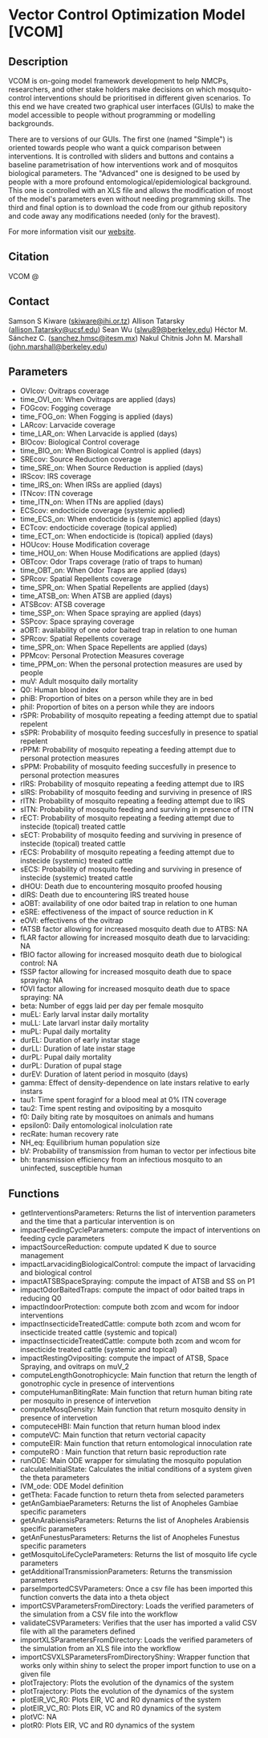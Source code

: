 # Vector Control Optimization Model [VCOM]

## Description	
VCOM is on-going model framework development to help NMCPs, researchers, and other stake holders make decisions on which mosquito-control interventions should be prioritised in different given scenarios. To this end we have created two graphical user interfaces (GUIs) to make the model accessible to people without programming or modelling backgrounds.

There are to versions of our GUIs. The first one (named "Simple") is oriented towards people who want a quick comparison between interventions. It is controlled with sliders and buttons and contains a baseline parametrisation of how interventions work and of mosquitos biological parameters. The "Advanced" one is designed to be used by people with a more profound entomological/epidemiological background. This one is controlled with an XLS file and allows the modification of most of the model's parameters even without needing programming skills. The third and final option is to download the code from our github repository and code away any modifications needed (only for the bravest).

For more information visit our <a href="https://github.com/skiware/VCOM/">website</a>.

## Citation
VCOM @ 

## Contact
Samson S Kiware (skiware@ihi.or.tz)
Allison Tatarsky (allison.Tatarsky@ucsf.edu)
Sean Wu (slwu89@berkeley.edu)
Héctor M. Sánchez C. (sanchez.hmsc@itesm.mx)
Nakul Chitnis
John M. Marshall (john.marshall@berkeley.edu)

## Parameters	
* OVIcov: Ovitraps coverage
* time_OVI_on: When Ovitraps are applied (days)
* FOGcov: Fogging coverage
* time_FOG_on: When Fogging is applied (days)
* LARcov: Larvacide coverage
* time_LAR_on: When Larvacide is applied (days)
* BIOcov: Biological Control coverage
* time_BIO_on: When Biological Control is applied (days)
* SREcov: Source Reduction coverage
* time_SRE_on: When Source Reduction is applied (days)
* IRScov: IRS coverage
* time_IRS_on: When IRSs are applied (days)
* ITNcov: ITN coverage
* time_ITN_on: When ITNs are applied (days)
* ECScov: endocticide coverage (systemic applied)
* time_ECS_on: When endocticide is (systemic) applied (days)
* ECTcov: endocticide coverage (topical applied)
* time_ECT_on: When endocticide is (topical) applied (days)
* HOUcov: House Modification coverage
* time_HOU_on: When House Modifications are applied (days)
* OBTcov: Odor Traps coverage (ratio of traps to human)
* time_OBT_on: When Odor Traps are applied (days)
* SPRcov: Spatial Repellents coverage
* time_SPR_on: When Spatial Repellents are applied (days)
* time_ATSB_on: When ATSB are applied (days)
* ATSBcov: ATSB coverage
* time_SSP_on: When Space spraying are applied (days)
* SSPcov: Space spraying coverage
* aOBT: availability of one odor baited trap in relation to one human
* SPRcov: Spatial Repellents coverage
* time_SPR_on: When Space Repellents are applied (days)
* PPMcov: Personal Protection Measures coverage
* time_PPM_on: When the personal protection measures are used by people
* muV: Adult mosquito daily mortality
* Q0: Human blood index
* phiB: Proportion of bites on a person while they are in bed
* phiI: Proportion of bites on a person while they are indoors
* rSPR: Probability of mosquito repeating a feeding attempt due to spatial repelent
* sSPR: Probability of mosquito feeding succesfully in presence to spatial repelent
* rPPM: Probability of mosquito repeating a feeding attempt due to personal protection measures
* sPPM: Probability of mosquito feeding succesfully in presence to personal protection measures
* rIRS: Probability of mosquito repeating a feeding attempt due to IRS
* sIRS: Probability of mosquito feeding and surviving in presence of IRS
* rITN: Probability of mosquito repeating a feeding attempt due to IRS
* sITN: Probability of mosquito feeding and surviving in presence of ITN
* rECT: Probability of mosquito repeating a feeding attempt due to instecide (topical) treated cattle
* sECT: Probability of mosquito feeding and surviving in presence of instecide (topical) treated cattle
* rECS: Probability of mosquito repeating a feeding attempt due to instecide (systemic) treated cattle
* sECS: Probability of mosquito feeding and surviving in presence of instecide (systemic) treated cattle
* dHOU: Death due to encountering mosquito proofed housing
* dIRS: Death due to encountering IRS treated house
* aOBT: availability of one odor baited trap in relation to one human
* eSRE: effectiveness of the impact of source reduction in K
* eOVI: effectivens of the ovitrap
* fATSB factor allowing for increased mosquito death due to ATBS: NA
* fLAR factor allowing for increased mosquito death due to larvaciding: NA
* fBIO factor allowing for increased mosquito death due to biological control: NA
* fSSP factor allowing for increased mosquito death due to space spraying: NA
* fOVI factor allowing for increased mosquito death due to space spraying: NA
* beta: Number of eggs laid per day per female mosquito
* muEL: Early larval instar daily mortality
* muLL: Late larvarl instar daily mortality
* muPL: Pupal daily mortality
* durEL: Duration of early instar stage
* durLL: Duration of late instar stage
* durPL: Pupal daily mortality
* durPL: Duration of pupal stage
* durEV: Duration of latent period in mosquito (days)
* gamma: Effect of density-dependence on late instars relative to early instars
* tau1: Time spent foraginf for a blood meal at 0% ITN coverage
* tau2: Time spent resting and ovipositing by a mosquito
* f0: Daily biting rate by mosquitoes on animals and humans
* epsilon0: Daily entomological inolculation rate
* recRate: human recovery rate
* NH_eq: Equilibrium human population size
* bV: Probability of transmission from human to vector per infectious bite
* bh: transmission efficiency from an infectious mosquito to an uninfected, susceptible human

## Functions	
* getInterventionsParameters: Returns the list of intervention parameters and the time that a particular intervention is on
* impactFeedingCycleParameters: compute the impact of interventions on feeding cycle parameters
* impactSourceReduction: compute updated K due to source management
* impactLarvacidingBiologicalControl: compute the impact of larvaciding and biological control
* impactATSBSpaceSpraying: compute the impact of ATSB and SS on P1
* impactOdorBaitedTraps: compute the impact of odor baited traps in reducing Q0
* impactIndoorProtection: compute both zcom and wcom for indoor interventions
* impactInsecticideTreatedCattle: compute both zcom and wcom for insecticide treated cattle (systemic and topical)
* impactInsecticideTreatedCattle: compute both zcom and wcom for insecticide treated cattle (systemic and topical)
* impactRestingOvipositing: compute the impact of ATSB, Space Spraying, and ovitraps on muV_2
* computeLengthGonotrophicycle: Main function that return the length of gonotrophic cycle in presence of interventions
* computeHumanBitingRate: Main function that return human biting rate per mosquito in presence of intervetion
* computeMosqDensity: Main function that return mosquito density in presence of intervetion
* computeceHBI: Main function that return human blood index
* computeVC: Main function that return vectorial capacity
* computeEIR: Main function that return entomological innoculation rate
* computeRO : Main function that return basic reproduction rate
* runODE: Main ODE wrapper for simulating the mosquito population
* calculateInitialState: Calculates the initial conditions of a system given the theta parameters
* IVM_ode: ODE Model definition
* getTheta: Facade function to return theta from selected parameters
* getAnGambiaeParameters: Returns the list of Anopheles Gambiae specific parameters
* getAnArabiensisParameters: Returns the list of Anopheles Arabiensis specific parameters
* getAnFunestusParameters: Returns the list of Anopheles Funestus specific parameters
* getMosquitoLifeCycleParameters: Returns the list of mosquito life cycle parameters
* getAdditionalTransmissionParameters: Returns the transmission parameters
* parseImportedCSVParameters: Once a csv file has been imported this function converts the data into a theta object
* importCSVParametersFromDirectory: Loads the verified parameters of the simulation from a CSV file into the workflow
* validateCSVParameters: Verifies that the user has imported a valid CSV file with all the parameters defined
* importXLSParametersFromDirectory: Loads the verified parameters of the simulation from an XLS file into the workflow
* importCSVXLSParametersFromDirectoryShiny: Wrapper function that works only within shiny to select the proper import function to use on a given file
* plotTrajectory: Plots the evolution of the dynamics of the system
* plotTrajectory: Plots the evolution of the dynamics of the system
* plotEIR_VC_R0: Plots EIR, VC and R0 dynamics of the system
* plotEIR_VC_R0: Plots EIR, VC and R0 dynamics of the system
* plotVC: NA
* plotR0: Plots EIR, VC and R0 dynamics of the system
